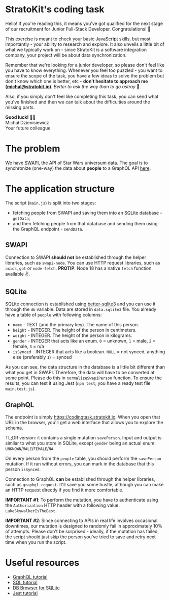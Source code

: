 # StratoKit's coding task

Hello! If you're reading this, it means you've got qualified for the next stage of our recruitment for Junior Full-Stack Developer. Congratulations! 🎉

This exercise is meant to check your basic JavaScript skills, but most importantly - your ability to research and explore. It also unveils a little bit of what we typically work on - since StratoKit is a software integration company, your project will be about data synchronization.

Remember that we're looking for a junior developer, so please don't feel like you have to know everything. Whenever you feel too puzzled - you want to ensure the scope of the task, you have a few ideas to solve the problem but don't know which one is better, etc - **don't hesitate to approach me (michal@stratokit.io)**. _Better to ask the way than to go astray_ 🙂.

Also, if you simply don't feel like completing this task, you can send what you've finished and then we can talk about the difficulties around the missing parts.

**Good luck!** 🧑‍💻  
Michał Dzienisiewicz  
Your future colleague

# The problem

We have [SWAPI](https://swapi.dev), the API of Star Wars universum data. The goal is to synchronize (one-way) the data about **people** to a GraphQL API [here](https://codingtask.stratokit.io).

# The application structure

The script (`main.js`) is split into two stages:

- fetching people from SWAPI and saving them into an SQLite database - `getData`;
- and then fetching people from that database and sending them using the GraphQL endpoint - `sendData`.

## SWAPI

Connection to SWAPI **should not** be established through the helper libraries, such as `swapi-node`. You can use HTTP request libraries, such as `axios`, `got` or `node-fetch`. **PROTIP**: Node 18 has a native `fetch` function available ✌️.

## SQLite

SQLite connection is established using [better-sqlite3](https://github.com/WiseLibs/better-sqlite3/blob/master/docs/api.md) and you can use it through the `db` variable. Data are stored in `data.sqlite3` file. You already have a table of `people` with following columns:

- `name` - TEXT (and the primary key). The name of this person.
- `height` - INTEGER. The height of the person in centimeters.
- `weight` - INTEGER. The height of the person in kilograms.
- `gender` - INTEGER that acts like an enum. `0` = unknown, `1` = male, `2` = female, `3` = n/a
- `isSynced` - INTEGER that acts like a boolean. `NULL` = not synced, anything else (preferably `1`) = synced

As you can see, the data structure in the database is a little bit different than what you get in SWAPI. Therefore, the data will have to be converted at some point. Please do this in `normalizeSwapiPerson` function. To ensure the results, you can test it using Jest (`npm test`; you have a ready test file `main.test.js`).

## GraphQL

The endpoint is simply https://codingtask.stratokit.io. When you open that URL in the browser, you'll get a web interface that allows you to explore the schema.

TL;DR version: it contains a single mutation `savePerson`. Input and output is similar to what you store in SQLite, except `gender` being an actual enum: `UNKNOWN`/`MALE`/`FEMALE`/`NA`.

On every person from the `people` table, you should perform the `savePerson` mutation. If it ran without errors, you can mark in the database that this person `isSynced`.

Connection to GraphQL **can** be established through the helper libraries, such as `graphql-request`. It'll save you some hustle, although you can make an HTTP request directly if you find it more comfortable.

**IMPORTANT #1**: To perform the mutation, you have to authenticate using the `Authorization` HTTP header with a following value: `LukeSkywalkerIsTheBest`.

**IMPORTANT #2**: Since connecting to APIs in real life involves occasional downtimes, our mutation is designed to randomly fail in approximately 10% of attempts. Please don't be surprised - ideally, if the mutation has failed, the script should just skip the person you've tried to save and retry next time when you run the script.

# Useful resources

- [GraphQL tutorial](https://hasura.io/learn/graphql/intro-graphql/introduction/)
- [SQL tutorial](https://www.sqltutorial.org/)
- [DB Browser for SQLite](https://sqlitebrowser.org/)
- [Jest tutorial](https://dev.to/dsasse07/a-beginner-s-guide-to-unit-testing-with-jest-45cc)
